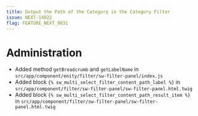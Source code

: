 ```yaml
---
title: Output the Path of the Category in the Category Filter
issue: NEXT-14022
flag: FEATURE_NEXT_9831
---
```

# Administration
* Added method `getBreadcrumb` and `getLabelName` in `src/app/component/enity/filter/sw-filter-panel/index.js`
* Added block `{% sw_multi_select_filter_content_path_label %}` in `src/app/component/filter/sw-filter-panel/sw-filter-panel.html.twig`
* Added block `{% sw_multi_select_filter_content_path_result_item %}` in `src/app/component/filter/sw-filter-panel/sw-filter-panel.html.twig`
